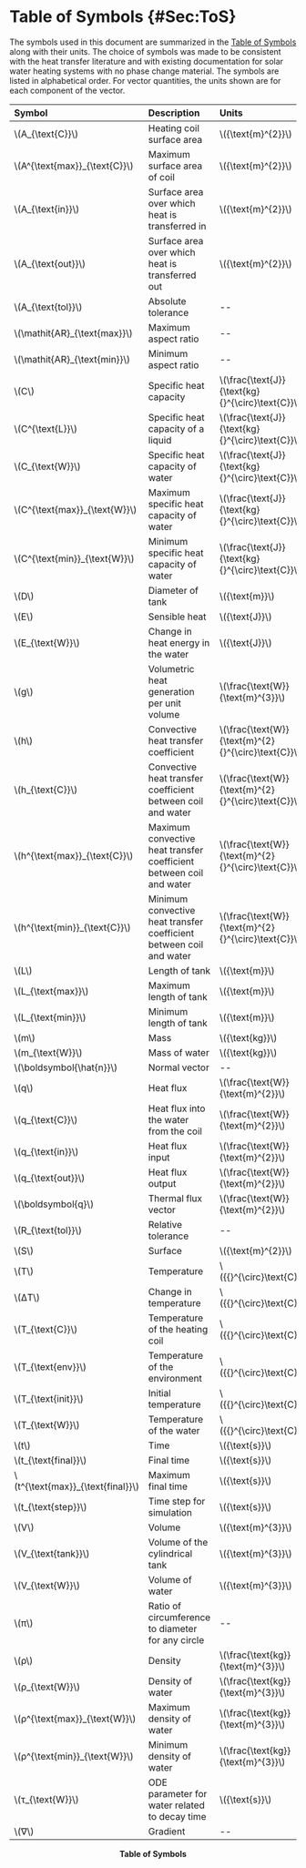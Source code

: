 # Table of Symbols {#Sec:ToS}

The symbols used in this document are summarized in the [Table of Symbols](./SecToS.md#Table:ToS) along with their units. The choice of symbols was made to be consistent with the heat transfer literature and with existing documentation for solar water heating systems with no phase change material. The symbols are listed in alphabetical order. For vector quantities, the units shown are for each component of the vector.

<div id="Table:ToS"></div>

|Symbol                              |Description                                                        |Units                                                |
|:-----------------------------------|:------------------------------------------------------------------|:----------------------------------------------------|
|\\(A\_{\text{C}}\\)                 |Heating coil surface area                                          |\\({\text{m}^{2}}\\)                                 |
|\\(A^{\text{max}}\_{\text{C}}\\)    |Maximum surface area of coil                                       |\\({\text{m}^{2}}\\)                                 |
|\\(A\_{\text{in}}\\)                |Surface area over which heat is transferred in                     |\\({\text{m}^{2}}\\)                                 |
|\\(A\_{\text{out}}\\)               |Surface area over which heat is transferred out                    |\\({\text{m}^{2}}\\)                                 |
|\\(A\_{\text{tol}}\\)               |Absolute tolerance                                                 |--                                                   |
|\\(\mathit{AR}\_{\text{max}}\\)     |Maximum aspect ratio                                               |--                                                   |
|\\(\mathit{AR}\_{\text{min}}\\)     |Minimum aspect ratio                                               |--                                                   |
|\\(C\\)                             |Specific heat capacity                                             |\\(\frac{\text{J}}{\text{kg}{}^{\circ}\text{C}}\\)   |
|\\(C^{\text{L}}\\)                  |Specific heat capacity of a liquid                                 |\\(\frac{\text{J}}{\text{kg}{}^{\circ}\text{C}}\\)   |
|\\(C\_{\text{W}}\\)                 |Specific heat capacity of water                                    |\\(\frac{\text{J}}{\text{kg}{}^{\circ}\text{C}}\\)   |
|\\(C^{\text{max}}\_{\text{W}}\\)    |Maximum specific heat capacity of water                            |\\(\frac{\text{J}}{\text{kg}{}^{\circ}\text{C}}\\)   |
|\\(C^{\text{min}}\_{\text{W}}\\)    |Minimum specific heat capacity of water                            |\\(\frac{\text{J}}{\text{kg}{}^{\circ}\text{C}}\\)   |
|\\(D\\)                             |Diameter of tank                                                   |\\({\text{m}}\\)                                     |
|\\(E\\)                             |Sensible heat                                                      |\\({\text{J}}\\)                                     |
|\\(E\_{\text{W}}\\)                 |Change in heat energy in the water                                 |\\({\text{J}}\\)                                     |
|\\(g\\)                             |Volumetric heat generation per unit volume                         |\\(\frac{\text{W}}{\text{m}^{3}}\\)                  |
|\\(h\\)                             |Convective heat transfer coefficient                               |\\(\frac{\text{W}}{\text{m}^{2}{}^{\circ}\text{C}}\\)|
|\\(h\_{\text{C}}\\)                 |Convective heat transfer coefficient between coil and water        |\\(\frac{\text{W}}{\text{m}^{2}{}^{\circ}\text{C}}\\)|
|\\(h^{\text{max}}\_{\text{C}}\\)    |Maximum convective heat transfer coefficient between coil and water|\\(\frac{\text{W}}{\text{m}^{2}{}^{\circ}\text{C}}\\)|
|\\(h^{\text{min}}\_{\text{C}}\\)    |Minimum convective heat transfer coefficient between coil and water|\\(\frac{\text{W}}{\text{m}^{2}{}^{\circ}\text{C}}\\)|
|\\(L\\)                             |Length of tank                                                     |\\({\text{m}}\\)                                     |
|\\(L\_{\text{max}}\\)               |Maximum length of tank                                             |\\({\text{m}}\\)                                     |
|\\(L\_{\text{min}}\\)               |Minimum length of tank                                             |\\({\text{m}}\\)                                     |
|\\(m\\)                             |Mass                                                               |\\({\text{kg}}\\)                                    |
|\\(m\_{\text{W}}\\)                 |Mass of water                                                      |\\({\text{kg}}\\)                                    |
|\\(\boldsymbol{\hat{n}}\\)          |Normal vector                                                      |--                                                   |
|\\(q\\)                             |Heat flux                                                          |\\(\frac{\text{W}}{\text{m}^{2}}\\)                  |
|\\(q\_{\text{C}}\\)                 |Heat flux into the water from the coil                             |\\(\frac{\text{W}}{\text{m}^{2}}\\)                  |
|\\(q\_{\text{in}}\\)                |Heat flux input                                                    |\\(\frac{\text{W}}{\text{m}^{2}}\\)                  |
|\\(q\_{\text{out}}\\)               |Heat flux output                                                   |\\(\frac{\text{W}}{\text{m}^{2}}\\)                  |
|\\(\boldsymbol{q}\\)                |Thermal flux vector                                                |\\(\frac{\text{W}}{\text{m}^{2}}\\)                  |
|\\(R\_{\text{tol}}\\)               |Relative tolerance                                                 |--                                                   |
|\\(S\\)                             |Surface                                                            |\\({\text{m}^{2}}\\)                                 |
|\\(T\\)                             |Temperature                                                        |\\({{}^{\circ}\text{C}}\\)                           |
|\\(ΔT\\)                            |Change in temperature                                              |\\({{}^{\circ}\text{C}}\\)                           |
|\\(T\_{\text{C}}\\)                 |Temperature of the heating coil                                    |\\({{}^{\circ}\text{C}}\\)                           |
|\\(T\_{\text{env}}\\)               |Temperature of the environment                                     |\\({{}^{\circ}\text{C}}\\)                           |
|\\(T\_{\text{init}}\\)              |Initial temperature                                                |\\({{}^{\circ}\text{C}}\\)                           |
|\\(T\_{\text{W}}\\)                 |Temperature of the water                                           |\\({{}^{\circ}\text{C}}\\)                           |
|\\(t\\)                             |Time                                                               |\\({\text{s}}\\)                                     |
|\\(t\_{\text{final}}\\)             |Final time                                                         |\\({\text{s}}\\)                                     |
|\\(t^{\text{max}}\_{\text{final}}\\)|Maximum final time                                                 |\\({\text{s}}\\)                                     |
|\\(t\_{\text{step}}\\)              |Time step for simulation                                           |\\({\text{s}}\\)                                     |
|\\(V\\)                             |Volume                                                             |\\({\text{m}^{3}}\\)                                 |
|\\(V\_{\text{tank}}\\)              |Volume of the cylindrical tank                                     |\\({\text{m}^{3}}\\)                                 |
|\\(V\_{\text{W}}\\)                 |Volume of water                                                    |\\({\text{m}^{3}}\\)                                 |
|\\(π\\)                             |Ratio of circumference to diameter for any circle                  |--                                                   |
|\\(ρ\\)                             |Density                                                            |\\(\frac{\text{kg}}{\text{m}^{3}}\\)                 |
|\\(ρ\_{\text{W}}\\)                 |Density of water                                                   |\\(\frac{\text{kg}}{\text{m}^{3}}\\)                 |
|\\(ρ^{\text{max}}\_{\text{W}}\\)    |Maximum density of water                                           |\\(\frac{\text{kg}}{\text{m}^{3}}\\)                 |
|\\(ρ^{\text{min}}\_{\text{W}}\\)    |Minimum density of water                                           |\\(\frac{\text{kg}}{\text{m}^{3}}\\)                 |
|\\(τ\_{\text{W}}\\)                 |ODE parameter for water related to decay time                      |\\({\text{s}}\\)                                     |
|\\(∇\\)                             |Gradient                                                           |--                                                   |

**<p align="center">Table of Symbols</p>**
